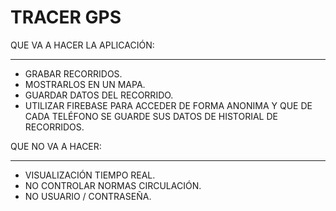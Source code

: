 # TRACER GPS

QUE VA A HACER LA APLICACIÓN:
________________________________
* GRABAR RECORRIDOS.
* MOSTRARLOS EN UN MAPA.
* GUARDAR DATOS DEL RECORRIDO.
* UTILIZAR FIREBASE PARA ACCEDER DE FORMA ANONIMA Y QUE DE CADA TELÉFONO SE GUARDE SUS DATOS DE HISTORIAL DE RECORRIDOS.


QUE NO VA A HACER:
______________________
* VISUALIZACIÓN TIEMPO REAL.
* NO CONTROLAR NORMAS CIRCULACIÓN.
* NO USUARIO / CONTRASEÑA.

